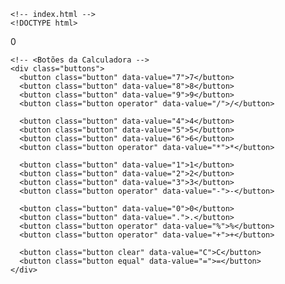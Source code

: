 <!-- //calculadora -->
    <!-- index.html -->
    <!DOCTYPE html>
<html lang="pt-br">
<head>
  <meta charset="UTF-8">
  <meta name="viewport" content="width=device-width, initial-scale=1.0">
  <title>Calculadora Simples</title>
  <link rel="stylesheet" href="style.css">
</head>
<body>
  <div class="calculator">
    <!-- Display da Calculadora -->
    <div id="display" class="display">0</div>

    <!-- <Botões da Calculadora --> 
    <div class="buttons">
      <button class="button" data-value="7">7</button>
      <button class="button" data-value="8">8</button>
      <button class="button" data-value="9">9</button>
      <button class="button operator" data-value="/">/</button>

      <button class="button" data-value="4">4</button>
      <button class="button" data-value="5">5</button>
      <button class="button" data-value="6">6</button>
      <button class="button operator" data-value="*">*</button>

      <button class="button" data-value="1">1</button>
      <button class="button" data-value="2">2</button>
      <button class="button" data-value="3">3</button>
      <button class="button operator" data-value="-">-</button>

      <button class="button" data-value="0">0</button>
      <button class="button" data-value=".">.</button>
      <button class="button operator" data-value="%">%</button>
      <button class="button operator" data-value="+">+</button>

      <button class="button clear" data-value="C">C</button>
      <button class="button equal" data-value="=">=</button>
    </div>
  </div>

  <script src="script.js"></script>
</body>
</html>
